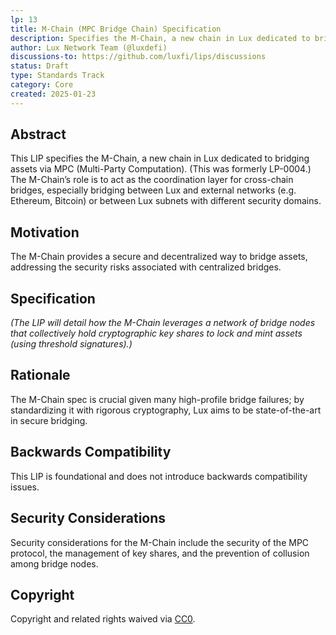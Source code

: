 ```yaml
---
lp: 13
title: M-Chain (MPC Bridge Chain) Specification
description: Specifies the M-Chain, a new chain in Lux dedicated to bridging assets via MPC.
author: Lux Network Team (@luxdefi)
discussions-to: https://github.com/luxfi/lips/discussions
status: Draft
type: Standards Track
category: Core
created: 2025-01-23
---
```


## Abstract

This LIP specifies the M-Chain, a new chain in Lux dedicated to bridging assets via MPC (Multi-Party Computation). (This was formerly LP-0004.) The M-Chain’s role is to act as the coordination layer for cross-chain bridges, especially bridging between Lux and external networks (e.g. Ethereum, Bitcoin) or between Lux subnets with different security domains.

## Motivation

The M-Chain provides a secure and decentralized way to bridge assets, addressing the security risks associated with centralized bridges.

## Specification

*(The LIP will detail how the M-Chain leverages a network of bridge nodes that collectively hold cryptographic key shares to lock and mint assets (using threshold signatures).)*

## Rationale

The M-Chain spec is crucial given many high-profile bridge failures; by standardizing it with rigorous cryptography, Lux aims to be state-of-the-art in secure bridging.

## Backwards Compatibility

This LIP is foundational and does not introduce backwards compatibility issues.

## Security Considerations

Security considerations for the M-Chain include the security of the MPC protocol, the management of key shares, and the prevention of collusion among bridge nodes.

## Copyright

Copyright and related rights waived via [CC0](../LICENSE.md).